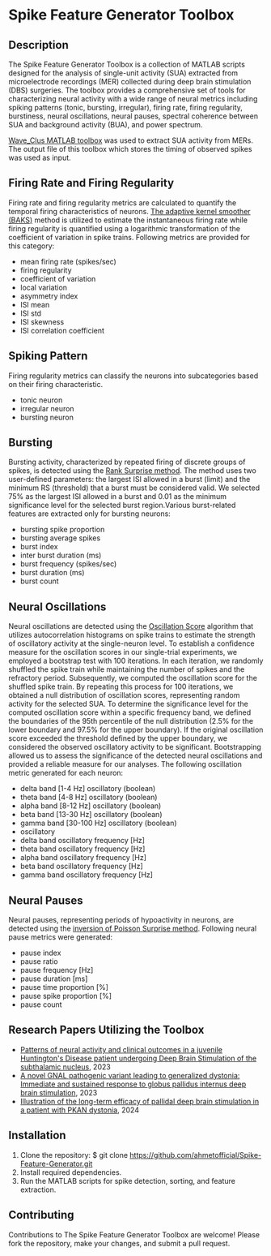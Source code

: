 # Spike Feature Generator Toolbox

## Description

The Spike Feature Generator Toolbox is a collection of MATLAB scripts designed for the analysis of single-unit activity (SUA) extracted from microelectrode recordings (MER) collected during deep brain stimulation (DBS) surgeries. The toolbox provides a comprehensive set of tools for characterizing neural activity with a wide range of neural metrics including spiking patterns (tonic, bursting, irregular), firing rate, firing regularity, burstiness, neural oscillations, neural pauses, spectral coherence between SUA and background activity (BUA), and power spectrum.

[Wave_Clus MATLAB toolbox](https://github.com/csn-le/wave_clus) was used to extract SUA activity from MERs. The output file of this toolbox which stores the timing of observed spikes was used as input.

## Firing Rate and Firing Regularity

Firing rate and firing regularity metrics are calculated to quantify the temporal firing characteristics of neurons. 
[The adaptive kernel smoother (BAKS)](https://github.com/nurahmadi/BAKS) method is utilized to estimate the instantaneous firing rate while firing regularity is quantified using a logarithmic transformation of the coefficient of variation in spike trains. Following metrics are provided for this category:

- mean firing rate (spikes/sec)
- firing regularity
- coefficient of variation
- local variation
- asymmetry index
- ISI mean
- ISI std
- ISI skewness
- ISI correlation coefficient

## Spiking Pattern

Firing regularity metrics can classify the neurons into subcategories based on their firing characteristic.

- tonic neuron
- irregular neuron
- bursting neuron

## Bursting

Bursting activity, characterized by repeated firing of discrete groups of spikes, is detected using the [Rank Surprise method](https://doi.org/10.1152/jn.00979.2005). 
The method uses two user-defined parameters: the largest ISI allowed in a burst (limit) and the minimum RS (threshold) that a burst must be considered valid. We selected 75% as the largest ISI allowed in a burst and 0.01 as the minimum significance level for the selected burst region.Various burst-related features are extracted only for bursting neurons:

- bursting spike proportion
- bursting average spikes
- burst index
- inter burst duration (ms)
- burst frequency (spikes/sec)
- burst duration (ms)
- burst count

## Neural Oscillations

Neural oscillations are detected using the [Oscillation Score](https://www.raulmuresan.ro/sources/oscore/) algorithm that utilizes autocorrelation histograms on spike trains to estimate the 
strength of oscillatory activity at the single-neuron level. To establish a confidence measure for the oscillation scores in our single-trial experiments,
we employed a bootstrap test with 100 iterations. In each iteration, we randomly shuffled the spike train while maintaining the number of spikes and the refractory period. 
Subsequently, we computed the oscillation score for the shuffled spike train. By repeating this process for 100 iterations, we obtained a null distribution of oscillation scores, 
representing random activity for the selected SUA. To determine the significance level for the computed oscillation score within a specific frequency band, we defined the boundaries of the 95th
percentile of the null distribution (2.5% for the lower boundary and 97.5% for the upper boundary). If the original oscillation score exceeded the threshold defined by the upper boundary, 
we considered the observed oscillatory activity to be significant. Bootstrapping allowed us to assess the significance of the detected neural oscillations and provided a reliable measure 
for our analyses. The following oscillation metric generated for each neuron:

- delta band [1-4 Hz] oscillatory (boolean)
- theta band [4-8 Hz] oscillatory (boolean)
- alpha band [8-12 Hz] oscillatory (boolean)
- beta band [13-30 Hz] oscillatory (boolean)
- gamma band [30-100 Hz] oscillatory (boolean)
- oscillatory
- delta band oscillatory frequency [Hz]
- theta band oscillatory frequency [Hz]
- alpha band oscillatory frequency [Hz]
- beta band oscillatory frequency [Hz]
- gamma band oscillatory frequency [Hz]

## Neural Pauses

Neural pauses, representing periods of hypoactivity in neurons, are detected using the [inversion of Poisson Surprise method](https://github.com/tcwhalen/InVivo/blob/master/surprisePause.m). 
Following neural pause metrics were generated:

- pause index
- pause ratio
- pause frequency [Hz]
- pause duration [ms]
- pause time proportion [%]
- pause spike proportion [%]
- pause count

## Research Papers Utilizing the Toolbox

- [Patterns of neural activity and clinical outcomes in a juvenile Huntington's Disease patient undergoing Deep Brain Stimulation of the subthalamic nucleus](https://doi.org/10.1016/j.jdbs.2023.03.001), 2023
- [A novel GNAL pathogenic variant leading to generalized dystonia: Immediate and sustained response to globus pallidus internus deep brain stimulation](https://doi.org/10.1016/j.parkreldis.2023.105833), 2023
- [Illustration of the long-term efficacy of pallidal deep brain stimulation in a patient with PKAN dystonia](https://doi.org/10.1016/j.parkreldis.2024.106977), 2024

## Installation

1. Clone the repository:
$ git clone https://github.com/ahmetofficial/Spike-Feature-Generator.git
2. Install required dependencies.
3. Run the MATLAB scripts for spike detection, sorting, and feature extraction.

## Contributing

Contributions to The Spike Feature Generator Toolbox are welcome! Please fork the repository, make your changes, and submit a pull request.
